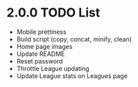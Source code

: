 # 2.0.0 TODO List
- Mobile prettiness
- Build script (copy, concat, minify, clean)
- Home page images
- Update README
- Reset password
- Throttle League updating
- Update League stats on Leagues page
